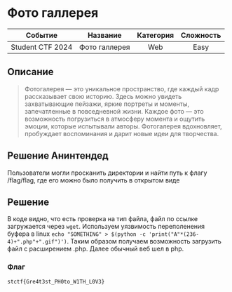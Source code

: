 # Фото галлерея

|   Cобытие   | Название | Категория | Сложность |
| :---------: | :------: | :-------: | :-------: |
| Student CTF 2024 |  Фото галлерея  |  Web  |  Easy  |

## Описание

>Фотогалерея — это уникальное пространство, где каждый кадр рассказывает свою историю. Здесь можно увидеть захватывающие пейзажи, яркие портреты и моменты, запечатленные в повседневной жизни. Каждое фото — это возможность погрузиться в атмосферу момента и ощутить эмоции, которые испытывали авторы. Фотогалерея вдохновляет, пробуждает воспоминания и дарит новые идеи для творчества.

## Решение Анинтендед

Пользователи могли просканить директории и найти путь к флагу /flag/flag, где его можно было получить в открытом виде

## Решение 

В коде видно, что есть проверка на тип файла, файл по ссылке загружается через `wget`. Используем уязвимость переполенения буфера в linux `echo "SOMETHING" > $(python -c 'print("A"*(236-4)+".php"+".gif")')`. Таким образом получаем возможность загрузить файл с расширением .php. Далее обычный веб шел в php.

### Флаг

```
stctf{Gre4t3st_PH0to_W1TH_L0V3}
```
